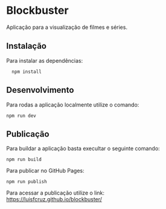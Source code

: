 # Blockbuster

Aplicação para a visualização de filmes e séries.

## Instalação

Para instalar as dependências:

```
  npm install
```

## Desenvolvimento
Para rodas a aplicação localmente utilize o comando:

```
npm run dev
```

## Publicação

Para buildar a aplicação basta execultar o seguinte comando:

```
npm run build
```

Para publicar no GitHub Pages:

```
npm run publish
```

Para acessar a publicação utilize o link: https://luisfcruz.github.io/blockbuster/
